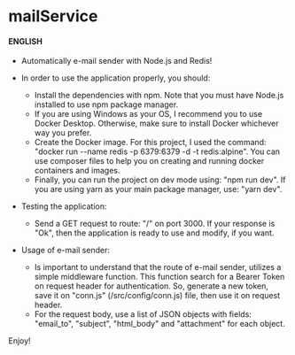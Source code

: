 # mailService

#### ENGLISH ####
- Automatically e-mail sender with Node.js and Redis!

- In order to use the application properly, you should: 
  * Install the dependencies with npm. Note that you must have Node.js installed to use npm package manager.
  * If you are using Windows as your OS, I recommend you to use Docker Desktop. Otherwise, make sure to install Docker whichever way you prefer.
  * Create the Docker image. For this project, I used the command: "docker run --name redis -p 6379:6379 -d -t redis:alpine". You can use composer files to help you on creating and running docker containers and images. 
  * Finally, you can run the project on dev mode using: "npm run dev". If you are using yarn as your main package manager, use: "yarn dev".

- Testing the application:
  * Send a GET request to route: "/" on port 3000. If your response is "Ok", then the application is ready to use and modify, if you want.

- Usage of e-mail sender:
  * Is important to understand that the route of e-mail sender, utilizes a simple middleware function. This function search for a Bearer Token on request header for authentication. So, generate a new token, save it on "conn.js" (/src/config/conn.js) file, then use it on request header.
  * For the request body, use a list of JSON objects with fields: "email_to", "subject", "html_body" and "attachment" for each object. 

Enjoy!
